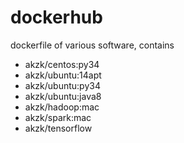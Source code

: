 # dockerhub
dockerfile of various software, contains 

* akzk/centos:py34
* akzk/ubuntu:14apt
* akzk/ubuntu:py34
* akzk/ubuntu:java8
* akzk/hadoop:mac
* akzk/spark:mac
* akzk/tensorflow